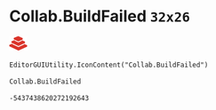 # Collab.BuildFailed `32x26`
<img src="/img/Collab.BuildFailed.png" width=32 height=26>

``` CSharp
EditorGUIUtility.IconContent("Collab.BuildFailed")
```
```
Collab.BuildFailed
```
```
-5437438620272192643
```
